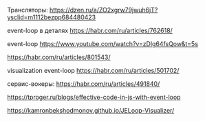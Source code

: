 Трансляторы: https://dzen.ru/a/ZO2xgrw79jwuh6jT?ysclid=m1112bezpp684480423

event-loop в деталях https://habr.com/ru/articles/762618/

event-loop https://www.youtube.com/watch?v=zDlg64fsQow&t=5s

https://habr.com/ru/articles/801543/

visualization event-loop https://habr.com/ru/articles/501702/

сервис-вокеры: https://habr.com/ru/articles/491840/

https://tproger.ru/blogs/effective-code-in-js-with-event-loop

https://kamronbekshodmonov.github.io/JELoop-Visualizer/